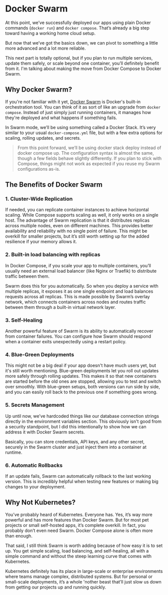 # Docker Swarm

At this point, we’ve successfully deployed our apps using plain Docker commands (`docker run`) and `docker compose`. That’s already a big step toward having a working home cloud setup.

But now that we’ve got the basics down, we can pivot to something a little more advanced and a lot more reliable.

This next part is totally optional, but if you plan to run multiple services, update them safely, or scale beyond one container, you’ll definitely benefit from it. I'm talking about making the move from Docker Compose to Docker Swarm.

## Why Docker Swarm?
If you're not familiar with it yet, [Docker Swarm](https://docs.docker.com/engine/swarm/) is Docker's built-in orchestration tool. You can think of it as sort of like an upgrade from `docker compose`. Instead of just simply just running containers, it manages how they're deployed and what happens if something fails.

In Swarm mode, we’ll be using something called a Docker Stack. It’s very similar to your usual `docker-compose.yml` file, but with a few extra options for scaling, rolling updates, and secrets.
> From this point forward, we’ll be using docker stack deploy instead of docker compose up. The configuration syntax is almost the same, though a few fields behave slightly differently. If you plan to stick with Compose, things might not work as expected if you reuse my Swarm configurations as-is.

## The Benefits of Docker Swarm
### 1. Cluster-Wide Replication
If needed, you can replicate container instances to achieve horizontal scaling. While Compose supports scaling as well, it only works on a single host. The advantage of Swarm replication is that it distributes replicas across multiple nodes, even on different machines. This provides better availability and reliability with no single point of failure. This might be overkill for smaller projects, but it’s still worth setting up for the added resilience if your memory allows it.

### 2. Built-in load balancing with replicas
In Docker Compose, if you scale your app to multiple containers, you’ll usually need an external load balancer (like Nginx or Traefik) to distribute traffic between them.

Swarm does this for you automatically. So when you deploy a service with multiple replicas, it exposes it as one single endpoint and load balances requests across all replicas. This is made possible by Swarm’s overlay network, which connects containers across nodes and routes traffic between them through a built-in virtual network layer.

### 3. Self-Healing
Another powerful feature of Swarm is its ability to automatically recover from container failures. You can configure how Swarm should respond when a container exits unexpectedly using a restart policy. 

### 4. Blue-Green Deployments
This might not be a big deal if your app doesn't have much users yet, but it's still worth mentioning. Blue-green deployments let you roll out updates more safely through rolling updates. This makes it so that new containers are started before the old ones are stopped, allowing you to test and switch over smoothly. With blue-green setups, both versions can run side by side, and you can easily roll back to the previous one if something goes wrong.

### 5. Secrets Management
Up until now, we’ve hardcoded things like our database connection strings directly in the environment variables section. This obviously isn't good from a security standpoint, but I did this intentionally to show how we can address it with Docker Swarm secrets.

Basically, you can store credentials, API keys, and any other secret, securely in the Swarm cluster and just inject them into a container at runtime.

### 6. Automatic Rollbacks
If an update fails, Swarm can automatically rollback to the last working version. This is incredibly helpful when testing new features or making big changes to your deployment.

## Why Not Kubernetes?
You’ve probably heard of Kubernetes. Everyone has. Yes, it’s way more powerful and has more features than Docker Swarm. But for most pet projects or small self-hosted apps, it’s complete overkill. In fact, you probably don’t even need Swarm. Docker Compose alone is often more than enough.

That said, I still think Swarm is worth adding because of how easy it is to set up. You get simple scaling, load balancing, and self-healing, all with a simple command and without the steep learning curve that comes with Kubernetes.

Kubernetes definitely has its place in large-scale or enterprise environments where teams manage complex, distributed systems. But for personal or small-scale deployments, it’s a whole 'nother beast that’ll just slow us down from getting our projects up and running quickly.

